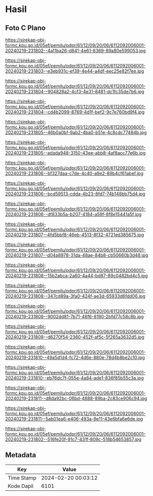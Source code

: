 # Hasil

## Foto C Plano

https://sirekap-obj-formc.kpu.go.id/05ef/pemilu/pdpr/61/12/09/20/06/6112092006001-20240219-231802--4a11ba26-d841-4e61-8369-89a80e599053.jpg

https://sirekap-obj-formc.kpu.go.id/05ef/pemilu/pdpr/61/12/09/20/06/6112092006001-20240219-231803--e3eb931c-ef39-4e44-a4df-eec25e82f7ee.jpg

https://sirekap-obj-formc.kpu.go.id/05ef/pemilu/pdpr/61/12/09/20/06/6112092006001-20240219-231804--904828a2-4cf3-4e31-8481-dc1fc35de7b6.jpg

https://sirekap-obj-formc.kpu.go.id/05ef/pemilu/pdpr/61/12/09/20/06/6112092006001-20240219-231804--cd4b2099-8769-4d1f-bef2-9c7e760bd9f4.jpg

https://sirekap-obj-formc.kpu.go.id/05ef/pemilu/pdpr/61/12/09/20/06/6112092006001-20240219-231805--46b0a0bf-9ab2-4ba0-b51e-4c8cdc77484b.jpg

https://sirekap-obj-formc.kpu.go.id/05ef/pemilu/pdpr/61/12/09/20/06/6112092006001-20240219-231805--adada948-3150-43ee-abb8-4af8acc77e6b.jpg

https://sirekap-obj-formc.kpu.go.id/05ef/pemilu/pdpr/61/12/09/20/06/6112092006001-20240219-231806--bf327daa-c7de-4c40-a9e2-89b4cf61abef.jpg

https://sirekap-obj-formc.kpu.go.id/05ef/pemilu/pdpr/61/12/09/20/06/6112092006001-20240219-231806--bcd59513-cdda-4b23-8fd7-74b148bb75d4.jpg

https://sirekap-obj-formc.kpu.go.id/05ef/pemilu/pdpr/61/12/09/20/06/6112092006001-20240219-231806--df833b5a-b207-4184-a59f-8f8e15441a5f.jpg

https://sirekap-obj-formc.kpu.go.id/05ef/pemilu/pdpr/61/12/09/20/06/6112092006001-20240219-231807--4fd5bbf8-46eb-4513-8f32-4721ed385675.jpg

https://sirekap-obj-formc.kpu.go.id/05ef/pemilu/pdpr/61/12/09/20/06/6112092006001-20240219-231807--d04a8978-31da-48ae-84b8-cb50660b3d48.jpg

https://sirekap-obj-formc.kpu.go.id/05ef/pemilu/pdpr/61/12/09/20/06/6112092006001-20240219-231808--15b2abca-2a60-4a44-bd87-89c0482bd4c5.jpg

https://sirekap-obj-formc.kpu.go.id/05ef/pemilu/pdpr/61/12/09/20/06/6112092006001-20240219-231808--347cd89a-3fa0-424f-ae3d-65933d6fdd06.jpg

https://sirekap-obj-formc.kpu.go.id/05ef/pemilu/pdpr/61/12/09/20/06/6112092006001-20240219-231809--9002dd81-7b71-46f6-8190-2bfd77c58c8b.jpg

https://sirekap-obj-formc.kpu.go.id/05ef/pemilu/pdpr/61/12/09/20/06/6112092006001-20240219-231809--d6270f54-2360-452f-af5c-5f265a3632d5.jpg

https://sirekap-obj-formc.kpu.go.id/05ef/pemilu/pdpr/61/12/09/20/06/6112092006001-20240219-231810--49a5d1d4-fc72-4d6e-880e-78d4b8be2c10.jpg

https://sirekap-obj-formc.kpu.go.id/05ef/pemilu/pdpr/61/12/09/20/06/6112092006001-20240219-231810--eb76dc7f-055e-4a84-ade1-836f85b55c3a.jpg

https://sirekap-obj-formc.kpu.go.id/05ef/pemilu/pdpr/61/12/09/20/06/6112092006001-20240219-231811--d8da92bc-06bd-4888-89ba-2c83ce906c94.jpg

https://sirekap-obj-formc.kpu.go.id/05ef/pemilu/pdpr/61/12/09/20/06/6112092006001-20240219-231811--5ab01ea6-e406-493a-9e11-43e6bfa6e6de.jpg

https://sirekap-obj-formc.kpu.go.id/05ef/pemilu/pdpr/61/12/09/20/06/6112092006001-20240219-231802--516fe20f-91c7-431f-809c-518b54653857.jpg


## Metadata

| Key        | Value               |
| ---------- | ------------------- |
| Time Stamp | 2024-02-20 00:03:12 |
| Kode Dapil | 6101                |



